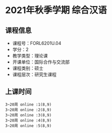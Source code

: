 # 2021年秋季学期 综合汉语 






## 课程信息

- 课程号：FORL6201U.04
- 学分：2
- 教学类型：理论课
- 开课单位：国际合作与交流部
- 课程类别：硕士
- 课程层次：研究生课程

## 上课时间

```
3~20周 online :1(8,9)
3~20周 online :2(8,9)
3~20周 online :3(8,9)
3~20周 online :4(8,9)
3~20周 online :5(8,9)
```

